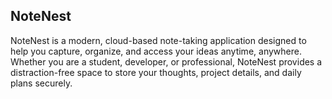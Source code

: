 ## NoteNest

NoteNest is a modern, cloud-based note-taking application designed to help you capture, organize, and access your ideas anytime, anywhere. 
Whether you are a student, developer, or professional, NoteNest provides a distraction-free space to store your thoughts, project details, and daily plans securely.